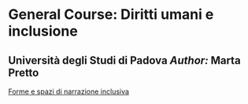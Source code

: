 # General Course: Diritti umani e inclusione
Università degli Studi di Padova
*Author:* Marta Pretto
---

[Forme e spazi di narrazione inclusiva](https://martapretto.github.io/generalcourse/forme-spazi-narrazione-inclusiva.pdf)
